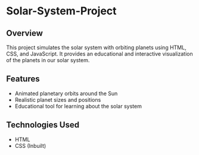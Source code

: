 # Solar-System-Project
## Overview
This project simulates the solar system with orbiting planets using HTML, CSS, and JavaScript. It provides an educational and interactive visualization of the planets in our solar system.

## Features
- Animated planetary orbits around the Sun
- Realistic planet sizes and positions
-  Educational tool for learning about the solar system

## Technologies Used
- HTML
- CSS (Inbuilt)
